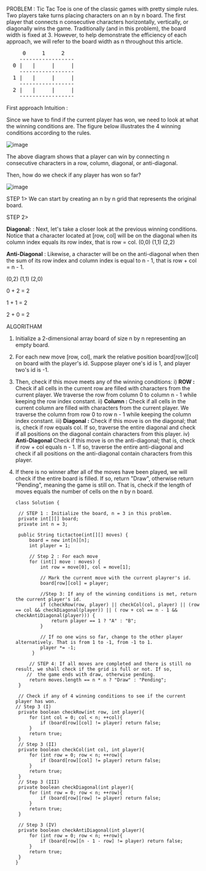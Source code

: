 
PROBLEM : 
Tic Tac Toe is one of the classic games with pretty simple rules. Two players take turns placing characters on an n by n board. The first player that connects n consecutive characters horizontally, vertically, or diagonally wins the game. Traditionally (and in this problem), the board width is fixed at 3. However, to help demonstrate the efficiency of each approach, we will refer to the board width as n throughout this article.

<PRE>
     0     1     2    
    -----------------
  0 |   |     |     |    
    -----------------
  1 |   |     |     |   
    -----------------
  2 |   |     |     |  
    -----------------
</PRE>     
    

First approach Intuition :

Since we have to find if the current player has won, we need to look at what the winning conditions are. The figure below illustrates the 4 winning conditions according to the rules.

![image](https://github.com/gkumarcoder/low-level-design-coding/assets/25560217/3918026a-fa51-46a9-a442-4e42de759511)

The above diagram shows that a player can win by connecting n consecutive characters in a row, column, diagonal, or anti-diagonal.

Then, how do we check if any player has won so far?

![image](https://github.com/gkumarcoder/low-level-design-coding/assets/25560217/4094d927-4c26-4900-a1ad-9f446a59de40)

STEP 1>
We can start by creating an n by n grid that represents the original board.

STEP 2>

**Diagonal:** : Next, let's take a closer look at the previous winning conditions. Notice that a character located at [row, col] will be on the diagonal when its column index equals its row index, that is row = col. 
(0,0) (1,1) (2,2)

**Anti-Diagonal** : Likewise, a character will be on the anti-diagonal when then the sum of its row index and column index is equal to n - 1, 
that is row + col = n - 1.

(0,2) (1,1) (2,0)

0 + 2 = 2

1 + 1 = 2

2 + 0 = 2

ALGORITHAM

1. Initialize a 2-dimensional array board of size n by n representing an empty board.

2. For each new move [row, col], mark the relative position board[row][col] on board with the player's id.
   Suppose player one's id is 1, and player two's id is -1.

3. Then, check if this move meets any of the winning conditions:
   i) **ROW :** Check if all cells in the current row are filled with characters from the current player.
      We traverse the row from column 0 to column n - 1 while keeping the row index constant.
   ii) **Column :** Check if all cells in the current column are filled with characters from the current player.
      We traverse the column from row 0 to row n - 1 while keeping the column index constant.
   iii) **Diagonal :** Check if this move is on the diagonal; that is, check if row equals col. If so, traverse the entire diagonal
       and check if all positions on the diagonal contain characters from this player.
   iv) **Anti-Diagonal** Check if this move is on the anti-diagonal; that is, check if row + col equals n - 1. If so,
       traverse the entire anti-diagonal and check if all positions on the anti-diagonal contain characters from this player.
   
4. If there is no winner after all of the moves have been played, we will check if the entire board is filled.
   If so, return "Draw", otherwise return "Pending", meaning the game is still on. That is, check if the length of moves equals
   the number of cells on the n by n board.


   ```
   class Solution {

    // STEP 1 : Initialize the board, n = 3 in this problem.
    private int[][] board;
    private int n = 3;
    
    public String tictactoe(int[][] moves) {
        board = new int[n][n];
        int player = 1;
        
        // Step 2 : For each move
        for (int[] move : moves) {
            int row = move[0], col = move[1];

            // Mark the current move with the current playrer's id.
            board[row][col] = player;

            //Step 3: If any of the winning conditions is met, return the current player's id.
            if (checkRow(row, player) || checkCol(col, player) || (row == col && checkDiagonal(player)) || ( row + col == n - 1 && checkAntiDiagonal(player))) {
                return player == 1 ? "A" : "B";
            }

            // If no one wins so far, change to the other player alternatively. That is from 1 to -1, from -1 to 1.
            player *= -1;       
         }

        // STEP 4: If all moves are completed and there is still no result, we shall check if the grid is full or not. If so,
       //  the game ends with draw, otherwise pending.
        return moves.length == n * n ? "Draw" : "Pending";   
    }

    // Check if any of 4 winning conditions to see if the current player has won.
   // Step 3 (I)
    private boolean checkRow(int row, int player){
        for (int col = 0; col < n; ++col){
            if (board[row][col] != player) return false;
        }
        return true;
    }
    // Step 3 (II)
    private boolean checkCol(int col, int player){
        for (int row = 0; row < n; ++row){
            if (board[row][col] != player) return false;
        }
        return true;
    }
    // Step 3 (III)
    private boolean checkDiagonal(int player){
        for (int row = 0; row < n; ++row){
            if (board[row][row] != player) return false;
        }
        return true;
    }
   
    // Step 3 (IV)
    private boolean checkAntiDiagonal(int player){
        for (int row = 0; row < n; ++row){
            if (board[row][n - 1 - row] != player) return false;
        }
        return true;
    }
   }  

   ```




